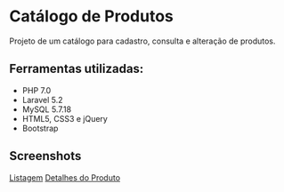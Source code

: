 # Catálogo de Produtos

Projeto de um catálogo para cadastro, consulta e alteração de produtos.

## Ferramentas utilizadas:
- PHP 7.0
- Laravel 5.2
- MySQL 5.7.18
- HTML5, CSS3 e jQuery
- Bootstrap

## Screenshots
[Listagem](https://raw.githubusercontent.com/marcomvidal/CatalogoDeProdutos/master/screenshot_geral.png)
[Detalhes do Produto](https://raw.githubusercontent.com/marcomvidal/CatalogoDeProdutos/master/screenshot_produto.png)
